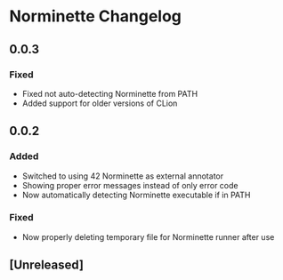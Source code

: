 <!-- Keep a Changelog guide -> https://keepachangelog.com -->

# Norminette Changelog

## 0.0.3
### Fixed
- Fixed not auto-detecting Norminette from PATH
- Added support for older versions of CLion

## 0.0.2
### Added
- Switched to using 42 Norminette as external annotator
- Showing proper error messages instead of only error code
- Now automatically detecting Norminette executable if in PATH

### Fixed
- Now properly deleting temporary file for Norminette runner after use

## [Unreleased]


